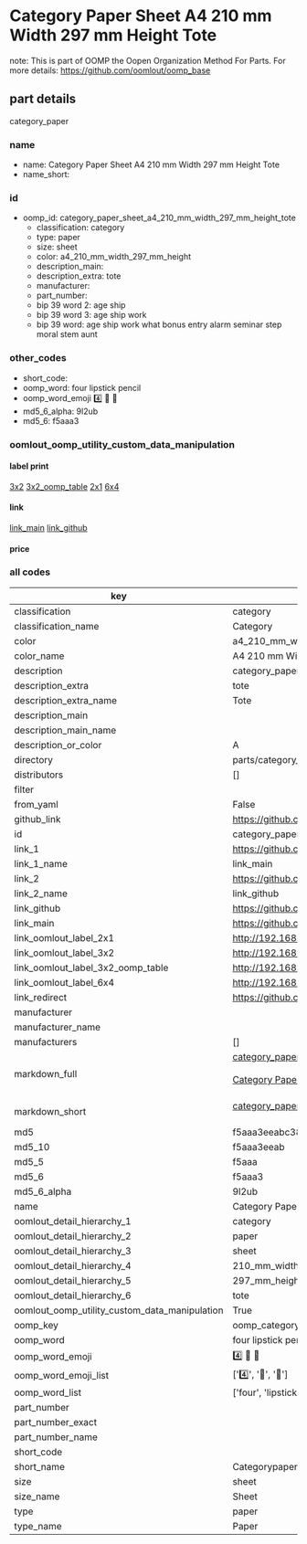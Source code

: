 # Category Paper Sheet A4 210 mm Width 297 mm Height Tote  

note: This is part of OOMP the Oopen Organization Method For Parts. For more details: https://github.com/oomlout/oomp_base

##  part details
  



category_paper



### name
* name: Category Paper Sheet A4 210 mm Width 297 mm Height Tote
* name_short: 
### id
* oomp_id: category_paper_sheet_a4_210_mm_width_297_mm_height_tote
  * classification: category
  * type: paper
  * size: sheet
  * color: a4_210_mm_width_297_mm_height
  * description_main: 
  * description_extra: tote
  * manufacturer: 
  * part_number: 
  * bip 39 word 2: age ship
  * bip 39 word 3: age ship work
  * bip 39 word: age ship work what bonus entry alarm seminar step moral stem aunt

### other_codes
* short_code: 
* oomp_word: four lipstick pencil
* oomp_word_emoji :four: :lipstick: :pencil:
* md5_6_alpha: 9l2ub
* md5_6: f5aaa3






### oomlout_oomp_utility_custom_data_manipulation
#### label print
[3x2](http://192.168.1.245:1112/?label=oomp%209l2ub)
[3x2_oomp_table](http://192.168.1.108:1112/?label=oomp%209l2ub)
[2x1](http://192.168.1.242:1112/?label=oomp%209l2ub)
[6x4](http://192.168.1.55:1112/?label=oomp%209l2ub)    

#### link

[link_main](https://github.com/oomlout/oomlout_oomp_version_1_messy/tree/main/parts/category_paper_sheet_a4_210_mm_width_297_mm_height_tote) [link_github](https://github.com/oomlout/oomlout_oomp_version_1_messy/tree/main/parts/category_paper_sheet_a4_210_mm_width_297_mm_height_tote)                             

#### price







### all codes 
| key | value |  
| --- | --- |  
| classification | category |  
| classification_name | Category |  
| color | a4_210_mm_width_297_mm_height |  
| color_name | A4 210 mm Width 297 mm Height |  
| description | category_paper |  
| description_extra | tote |  
| description_extra_name | Tote |  
| description_main |  |  
| description_main_name |  |  
| description_or_color | A  |  
| directory | parts/category_paper_sheet_a4_210_mm_width_297_mm_height_tote |  
| distributors | [] |  
| filter |  |  
| from_yaml | False |  
| github_link | https://github.com/oomlout/oomlout_oomp_part_src/tree/main/parts/category_paper_sheet_a4_210_mm_width_297_mm_height_tote |  
| id | category_paper_sheet_a4_210_mm_width_297_mm_height_tote |  
| link_1 | https://github.com/oomlout/oomlout_oomp_version_1_messy/tree/main/parts/category_paper_sheet_a4_210_mm_width_297_mm_height_tote |  
| link_1_name | link_main |  
| link_2 | https://github.com/oomlout/oomlout_oomp_version_1_messy/tree/main/parts/category_paper_sheet_a4_210_mm_width_297_mm_height_tote |  
| link_2_name | link_github |  
| link_github | https://github.com/oomlout/oomlout_oomp_version_1_messy/tree/main/parts/category_paper_sheet_a4_210_mm_width_297_mm_height_tote |  
| link_main | https://github.com/oomlout/oomlout_oomp_version_1_messy/tree/main/parts/category_paper_sheet_a4_210_mm_width_297_mm_height_tote |  
| link_oomlout_label_2x1 | http://192.168.1.242:1112/?label=oomp%209l2ub |  
| link_oomlout_label_3x2 | http://192.168.1.245:1112/?label=oomp%209l2ub |  
| link_oomlout_label_3x2_oomp_table | http://192.168.1.108:1112/?label=oomp%209l2ub |  
| link_oomlout_label_6x4 | http://192.168.1.55:1112/?label=oomp%209l2ub |  
| link_redirect | https://github.com/oomlout/oomlout_oomp_version_1_messy/tree/main/parts/category_paper_sheet_a4_210_mm_width_297_mm_height_tote |  
| manufacturer |  |  
| manufacturer_name |  |  
| manufacturers | [] |  
| markdown_full | [category_paper_sheet_a4_210_mm_width_297_mm_height_tote](none)<br>[](none)<br>[Category Paper Sheet A4 210 Mm Width 297 Mm Height Tote](none)<br><br> |  
| markdown_short | [category_paper_sheet_a4_210_mm_width_297_mm_height_tote](none)<br><br> |  
| md5 | f5aaa3eeabc380b92e8cbf9dfb318026 |  
| md5_10 | f5aaa3eeab |  
| md5_5 | f5aaa |  
| md5_6 | f5aaa3 |  
| md5_6_alpha | 9l2ub |  
| name | Category Paper Sheet A4 210 mm Width 297 mm Height Tote |  
| oomlout_detail_hierarchy_1 | category |  
| oomlout_detail_hierarchy_2 | paper |  
| oomlout_detail_hierarchy_3 | sheet |  
| oomlout_detail_hierarchy_4 | 210_mm_width |  
| oomlout_detail_hierarchy_5 | 297_mm_height |  
| oomlout_detail_hierarchy_6 | tote |  
| oomlout_oomp_utility_custom_data_manipulation | True |  
| oomp_key | oomp_category_paper_sheet_a4_210_mm_width_297_mm_height_tote |  
| oomp_word | four lipstick pencil |  
| oomp_word_emoji | :four: :lipstick: :pencil: |  
| oomp_word_emoji_list | [':four:', ':lipstick:', ':pencil:'] |  
| oomp_word_list | ['four', 'lipstick', 'pencil'] |  
| part_number |  |  
| part_number_exact |  |  
| part_number_name |  |  
| short_code |  |  
| short_name | Categorypaper |  
| size | sheet |  
| size_name | Sheet |  
| type | paper |  
| type_name | Paper |  
